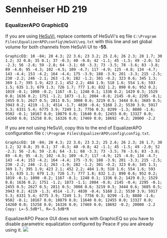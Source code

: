 # Sennheiser HD 219
### EqualizerAPO GraphicEQ
If you are using [HeSuVi](https://sourceforge.net/projects/hesuvi/), replace contents of HeSuVi's eq file `C:\Program Files\EqualizerAPO\config\HeSuVi\eq.txt` with this line and set global volume for both channels from HeSuVi UI to **-55**.
```
GraphicEQ: 10 -84; 20 4.3; 22 3.6; 23 3.2; 25 2.6; 26 2.3; 28 1.7; 30 1.2; 32 0.8; 35 0.1; 37 -0.3; 40 -0.8; 42 -1.1; 45 -1.5; 49 -2.0; 52 -2.3; 56 -2.6; 59 -2.8; 64 -3.1; 68 -3.3; 73 -3.5; 78 -3.6; 83 -3.8; 89 -4.0; 95 -4.3; 102 -4.5; 109 -4.7; 117 -4.9; 125 -4.8; 134 -4.7; 143 -4.4; 153 -4.2; 164 -4.4; 175 -3.9; 188 -3.9; 201 -3.3; 215 -2.5; 230 -2.2; 246 -2.1; 263 -1.9; 282 -1.2; 301 -0.2; 323 0.6; 345 1.3; 369 1.7; 395 1.9; 423 2.1; 452 2.2; 484 1.9; 518 1.6; 554 1.6; 593 1.5; 635 1.3; 679 1.3; 726 1.7; 777 1.8; 832 1.2; 890 0.6; 952 0.2; 1019 -0.1; 1090 -0.2; 1167 -0.1; 1248 0.1; 1336 0.2; 1429 0.3; 1529 0.8; 1636 0.2; 1751 -1.2; 1873 -1.1; 2004 -0.8; 2145 -0.4; 2295 -0.1; 2455 0.5; 2627 0.5; 2811 0.5; 3008 0.6; 3219 0.5; 3444 0.6; 3685 0.5; 3943 0.2; 4219 -1.3; 4514 -1.7; 4830 -0.4; 5168 2.2; 5530 3.9; 5917 5.3; 6331 5.4; 6775 3.9; 7249 1.3; 7756 0.3; 8299 -1.3; 8880 -1.6; 9502 -0.1; 10167 0.0; 10879 0.0; 11640 0.0; 12455 0.0; 13327 0.0; 14260 0.0; 15258 0.0; 16326 0.0; 17469 0.0; 18692 -0.2; 20000 -2.2
```
If you are not using HeSuVi, copy this to the end of EqualizerAPO configuration file `C:\Program Files\EqualizerAPO\config\config.txt`.
```
GraphicEQ: 10 -84; 20 4.3; 22 3.6; 23 3.2; 25 2.6; 26 2.3; 28 1.7; 30 1.2; 32 0.8; 35 0.1; 37 -0.3; 40 -0.8; 42 -1.1; 45 -1.5; 49 -2.0; 52 -2.3; 56 -2.6; 59 -2.8; 64 -3.1; 68 -3.3; 73 -3.5; 78 -3.6; 83 -3.8; 89 -4.0; 95 -4.3; 102 -4.5; 109 -4.7; 117 -4.9; 125 -4.8; 134 -4.7; 143 -4.4; 153 -4.2; 164 -4.4; 175 -3.9; 188 -3.9; 201 -3.3; 215 -2.5; 230 -2.2; 246 -2.1; 263 -1.9; 282 -1.2; 301 -0.2; 323 0.6; 345 1.3; 369 1.7; 395 1.9; 423 2.1; 452 2.2; 484 1.9; 518 1.6; 554 1.6; 593 1.5; 635 1.3; 679 1.3; 726 1.7; 777 1.8; 832 1.2; 890 0.6; 952 0.2; 1019 -0.1; 1090 -0.2; 1167 -0.1; 1248 0.1; 1336 0.2; 1429 0.3; 1529 0.8; 1636 0.2; 1751 -1.2; 1873 -1.1; 2004 -0.8; 2145 -0.4; 2295 -0.1; 2455 0.5; 2627 0.5; 2811 0.5; 3008 0.6; 3219 0.5; 3444 0.6; 3685 0.5; 3943 0.2; 4219 -1.3; 4514 -1.7; 4830 -0.4; 5168 2.2; 5530 3.9; 5917 5.3; 6331 5.4; 6775 3.9; 7249 1.3; 7756 0.3; 8299 -1.3; 8880 -1.6; 9502 -0.1; 10167 0.0; 10879 0.0; 11640 0.0; 12455 0.0; 13327 0.0; 14260 0.0; 15258 0.0; 16326 0.0; 17469 0.0; 18692 -0.2; 20000 -2.2
Copy: L=-5.5dB*l, R=-5.5dB*R
```
EqualizerAPO Peace GUI does not work with GraphicEQ so you have to disable parametric equalization configured by Peace if you are already using it.
![](https://raw.githubusercontent.com/jaakkopasanen/AutoEq/master/results/SBAF-Serious/innerfidelity/onear/Sennheiser%20HD%20219/Sennheiser%20HD%20219.png)
